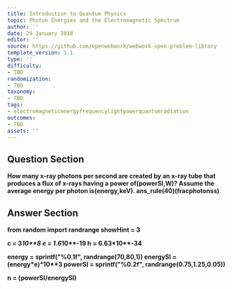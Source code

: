 ```yaml
---
title: Introduction to Quantum Physics
topic: Photon Energies and the Electromagnetic Spectrum
author: ''
date: 29 January 2018
editor: ''
source: https://github.com/openwebwork/webwork-open-problem-library
template_version: 1.1
type: ''
difficulty:
- TBD
randomization:
- TBD
taxonomy:
- TBD
tags:
- electromagneticenergyfrequencylightpowerquantumradiation
outcomes:
- TBD
assets: ''
---
```


## Question Section 

<b>
How many x-ray photons per second are created by an x-ray tube that produces a flux of x-rays having a power of(powerSI,W)? Assume the average energy per photon is(energy,keV).
ans_rule(40)(fracphotonss)



## Answer Section

from random import randrange
showHint = 3

c = 3*10**8
e = 1.6*10**-19
h = 6.63*10**-34

energy = sprintf("%0.1f", randrange(70,80,1))
energySI = (energy*e)*10**3
powerSI = sprintf("%0.2f", randrange(0.75,1.25,0.05))

n = (powerSI/energySI)